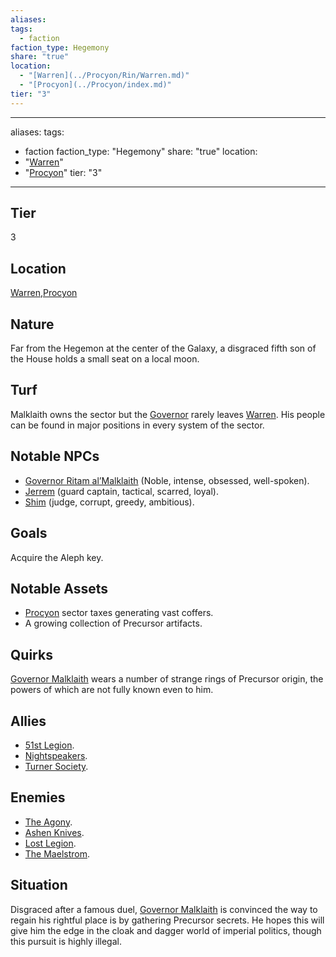 ```yaml
---
aliases: 
tags:
  - faction
faction_type: Hegemony
share: "true"
location:
  - "[Warren](../Procyon/Rin/Warren.md)"
  - "[Procyon](../Procyon/index.md)"
tier: "3"
---
```

---
aliases: 
tags:
  - faction
faction_type: "Hegemony"
share: "true"
location:
  - "[Warren](../Procyon/Rin/Warren.md)"
  - "[Procyon](../Procyon/index.md)"
tier: "3"
---
## Tier

3

## Location

[Warren](../Procyon/Rin/Warren.md),[Procyon](../Procyon/index.md)

## Nature

Far from the Hegemon at the center of the Galaxy, a disgraced fifth son of the House holds a small seat on a local moon.

## Turf

Malklaith owns the sector but the [Governor](../Characters/Governor%20Ritam%20al%E2%80%99Malklaith.md) rarely leaves [Warren](../Procyon/Rin/Warren.md). His people can be found in major positions in every system of the sector.

## Notable NPCs

- [Governor Ritam al’Malklaith](../Characters/Governor%20Ritam%20al%E2%80%99Malklaith.md) (Noble, intense, obsessed, well-spoken).
- [Jerrem](Jerrem.md) (guard captain, tactical, scarred, loyal).
- [Shim](Shim.md) (judge, corrupt, greedy, ambitious).


## Goals

Acquire the Aleph key.

## Notable Assets

- [Procyon](../Procyon/index.md) sector taxes generating vast coffers.
- A growing collection of Precursor artifacts.


## Quirks

[Governor Malklaith](../Characters/Governor%20Ritam%20al%E2%80%99Malklaith.md) wears a number of strange rings of Precursor origin, the powers of which are not fully known even to him.

## Allies

- [51st Legion](./51st%20Legion.md).
- [Nightspeakers](./Nightspeakers.md).
- [Turner Society](./Turner%20Society.md).


## Enemies

- [The Agony](./The%20Agony.md).
- [Ashen Knives](./Ashen%20Knives.md).
- [Lost Legion](./Lost%20Legion.md).
- [The Maelstrom](./The%20Maelstrom.md).


## Situation

Disgraced after a famous duel, [Governor Malklaith](../Characters/Governor%20Ritam%20al%E2%80%99Malklaith.md) is convinced the way to regain his rightful place is by gathering Precursor secrets. He hopes this will give him the edge in the cloak and dagger world of imperial politics, though this pursuit is highly illegal.
